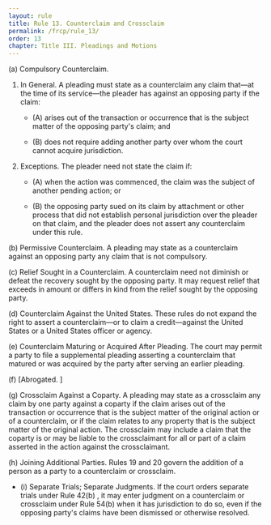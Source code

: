 ```yaml
---
layout: rule
title: Rule 13. Counterclaim and Crossclaim
permalink: /frcp/rule_13/
order: 13
chapter: Title III. Pleadings and Motions
---
```


(a) Compulsory Counterclaim.


1. In General. A pleading must state as a counterclaim any claim that—at the time of its service—the pleader has against an opposing party if the claim:


    - (A) arises out of the transaction or occurrence that is the subject matter of the opposing party's claim; and


    - (B) does not require adding another party over whom the court cannot acquire jurisdiction.


2. Exceptions. The pleader need not state the claim if:


    - (A) when the action was commenced, the claim was the subject of another pending action; or


    - (B) the opposing party sued on its claim by attachment or other process that did not establish personal jurisdiction over the pleader on that claim, and the pleader does not assert any counterclaim under this rule.


(b) Permissive Counterclaim. A pleading may state as a counterclaim against an opposing party any claim that is not compulsory.


(c) Relief Sought in a Counterclaim. A counterclaim need not diminish or defeat the recovery sought by the opposing party. It may request relief that exceeds in amount or differs in kind from the relief sought by the opposing party.


(d) Counterclaim Against the United States. These rules do not expand the right to assert a counterclaim—or to claim a credit—against the United States or a United States officer or agency.


(e) Counterclaim Maturing or Acquired After Pleading. The court may permit a party to file a supplemental pleading asserting a counterclaim that matured or was acquired by the party after serving an earlier pleading.


(f) [Abrogated. ]


(g) Crossclaim Against a Coparty. A pleading may state as a crossclaim any claim by one party against a coparty if the claim arises out of the transaction or occurrence that is the subject matter of the original action or of a counterclaim, or if the claim relates to any property that is the subject matter of the original action. The crossclaim may include a claim that the coparty is or may be liable to the crossclaimant for all or part of a claim asserted in the action against the crossclaimant.


(h) Joining Additional Parties. Rules 19 and 20 govern the addition of a person as a party to a counterclaim or crossclaim.


- (i) Separate Trials; Separate Judgments. If the court orders separate trials under Rule 42(b) , it may enter judgment on a counterclaim or crossclaim under Rule 54(b) when it has jurisdiction to do so, even if the opposing party's claims have been dismissed or otherwise resolved.
